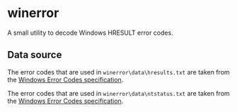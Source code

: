 # winerror
A small utility to decode Windows HRESULT error codes.

## Data source
The error codes that are used in `winerror\data\hresults.txt` are taken from the [Windows Error Codes specification](https://docs.microsoft.com/en-us/openspecs/windows_protocols/ms-erref/705fb797-2175-4a90-b5a3-3918024b10b8).

The error codes that are used in `winerror\data\ntstatus.txt` are taken from the [Windows Error Codes specification](https://docs.microsoft.com/en-us/openspecs/windows_protocols/ms-erref/596a1078-e883-4972-9bbc-49e60bebca55).
